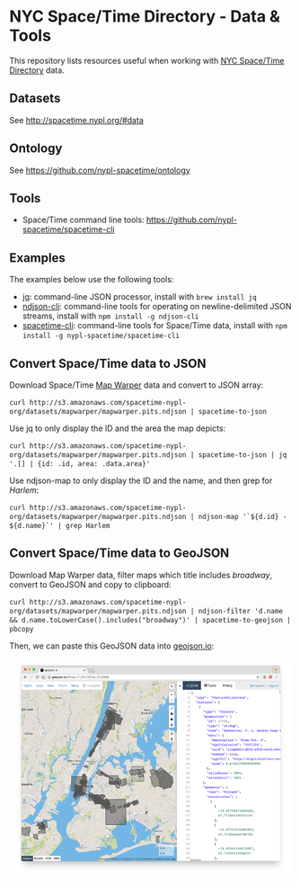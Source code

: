 # NYC Space/Time Directory - Data & Tools

This repository lists resources useful when working with [NYC Space/Time Directory](http://spacetime.nypl.org/) data.

## Datasets

See http://spacetime.nypl.org/#data

## Ontology

See https://github.com/nypl-spacetime/ontology

## Tools

- Space/Time command line tools: https://github.com/nypl-spacetime/spacetime-cli

## Examples

The examples below use the following tools:

- [jq](https://stedolan.github.io/jq/): command-line JSON processor, install with `brew install jq`
- [ndjson-cli](https://github.com/mbostock/ndjson-cli): command-line tools for operating on newline-delimited JSON streams, install with `npm install -g ndjson-cli`
- [spacetime-cli](https://github.com/nypl-spacetime/spacetime-cli): command-line tools for Space/Time data, install with `npm install -g nypl-spacetime/spacetime-cli`

## Convert Space/Time data to JSON

Download Space/Time [Map Warper](http://maps.nypl.org) data and convert to JSON array:

    curl http://s3.amazonaws.com/spacetime-nypl-org/datasets/mapwarper/mapwarper.pits.ndjson | spacetime-to-json

Use jq to only display the ID and the area the map depicts:

    curl http://s3.amazonaws.com/spacetime-nypl-org/datasets/mapwarper/mapwarper.pits.ndjson | spacetime-to-json | jq '.[] | {id: .id, area: .data.area}'

Use ndjson-map to only display the ID and the name, and then grep for *Harlem*:

    curl http://s3.amazonaws.com/spacetime-nypl-org/datasets/mapwarper/mapwarper.pits.ndjson | ndjson-map '`${d.id} - ${d.name}`' | grep Harlem

## Convert Space/Time data to GeoJSON

Download Map Warper data, filter maps which title includes *broadway*, convert to GeoJSON and copy to clipboard:

    curl http://s3.amazonaws.com/spacetime-nypl-org/datasets/mapwarper/mapwarper.pits.ndjson | ndjson-filter 'd.name && d.name.toLowerCase().includes("broadway")' | spacetime-to-geojson | pbcopy

Then, we can paste this GeoJSON data into [geojson.io](http://geojson.io/):

![](geojson.io.png)
